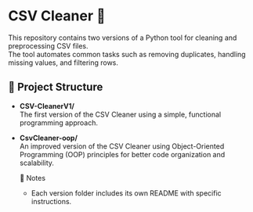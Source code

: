 # CSV Cleaner 🧹

This repository contains two versions of a Python tool for cleaning and preprocessing CSV files.  
The tool automates common tasks such as removing duplicates, handling missing values, and filtering rows.  

## 📂 Project Structure
- **CSV-CleanerV1/**  
  The first version of the CSV Cleaner using a simple, functional programming approach.  

- **CsvCleaner-oop/**  
  An improved version of the CSV Cleaner using Object-Oriented Programming (OOP) principles for better code organization and scalability.  

  📌 Notes
  - Each version folder includes its own README with specific instructions.